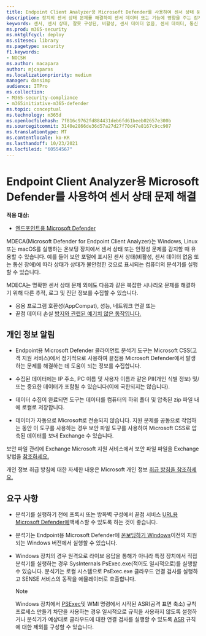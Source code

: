 ```yaml
---
title: Endpoint Client Analyzer용 Microsoft Defender를 사용하여 센서 상태 문제 해결
description: 장치의 센서 상태 문제를 해결하여 센서 데이터 또는 기능에 영향을 주는 잠재적인 구성, 환경, 연결 또는 원격 분석 문제를 식별합니다.
keywords: 센서, 센서 상태, 잘못 구성된, 비활성, 센서 데이터 없음, 센서 데이터, 통신 장애, 통신
ms.prod: m365-security
ms.mktglfcycl: deploy
ms.sitesec: library
ms.pagetype: security
f1.keywords:
- NOCSH
ms.author: macapara
author: mjcaparas
ms.localizationpriority: medium
manager: dansimp
audience: ITPro
ms.collection:
- M365-security-compliance
- m365initiative-m365-defender
ms.topic: conceptual
ms.technology: m365d
ms.openlocfilehash: 7f816c9762fd884431deb6fd61beeb02657e300b
ms.sourcegitcommit: 3140e2866de36d57a27d27f70d47e8167c9cc907
ms.translationtype: MT
ms.contentlocale: ko-KR
ms.lasthandoff: 10/23/2021
ms.locfileid: "60554567"
---
```

# <a name="troubleshoot-sensor-health-using-microsoft-defender-for-endpoint-client-analyzer"></a>Endpoint Client Analyzer용 Microsoft Defender를 사용하여 센서 상태 문제 해결

**적용 대상:**
- [엔드포인트용 Microsoft Defender](https://go.microsoft.com/fwlink/p/?linkid=2146631)

MDECA(Microsoft Defender for Endpoint Client Analyzer)는 Windows, Linux 또는 macOS를 실행하는 온보딩 장치에서 센서 상태 또는 안정성 문제를 감지할 때 유용할 수 있습니다. [](/microsoft-365/security/defender-endpoint/onboard-configure) 예를 들어 보안 포털에 표시된 센서 상태(비활성, 센서 데이터 없음 또는 [](/microsoft-365/security/defender-endpoint/fix-unhealthy-sensors) 통신 장애)에 따라 상태가 상태가 불안정한 것으로 표시되는 컴퓨터의 분석기를 실행할 수 있습니다.

MDECA는 명확한 센서 상태 문제 외에도 다음과 같은 복잡한 시나리오 문제를 해결하기 위해 다른 추적, 로그 및 진단 정보를 수집할 수 있습니다.

- 응용 프로그램 호환성(AppCompat), 성능, 네트워크 연결 또는
- 끝점 데이터 손실 [방지와 관련된 예기치 않은 동작입니다.](/microsoft-365/compliance/endpoint-dlp-learn-about)

## <a name="privacy-notice"></a>개인 정보 알림

- Endpoint용 Microsoft Defender 클라이언트 분석기 도구는 Microsoft CSS(고객 지원 서비스)에서 정기적으로 사용하여 끝점용 Microsoft Defender에서 발생하는 문제를 해결하는 데 도움이 되는 정보를 수집합니다.

- 수집된 데이터에는 IP 주소, PC 이름 및 사용자 이름과 같은 PII(개인 식별 정보) 및/또는 중요한 데이터가 포함될 수 있습니다(이에 국한되지는 않습니다).

- 데이터 수집이 완료되면 도구는 데이터를 컴퓨터의 하위 폴더 및 압축된 zip 파일 내에 로컬로 저장합니다.

- 데이터가 자동으로 Microsoft로 전송되지 않습니다. 지원 문제를 공동으로 작업하는 동안 이 도구를 사용하는 경우 보안 파일 도구를 사용하여 Microsoft CSS로 압축된 데이터를 보내 Exchange 수 있습니다.

보안 파일 관리에 Exchange Microsoft 지원 서비스에서 보안 파일 파일을 Exchange 방법을 [참조하세요.](/troubleshoot/azure/general/secure-file-exchange-transfer-files)

개인 정보 취급 방침에 대한 자세한 내용은 Microsoft 개인 정보 [취급 방침을 참조하세요.](https://privacy.microsoft.com/privacystatement)

## <a name="requirements"></a>요구 사항

- 분석기를 실행하기 전에 프록시 또는 방화벽 구성에서 끝점 서비스 [URL용 Microsoft Defender에](configure-proxy-internet.md#enable-access-to-microsoft-defender-for-endpoint-service-urls-in-the-proxy-server)액세스할 수 있도록 하는 것이 좋습니다.

- 분석기는 Endpoint용 Microsoft Defender에 [온보딩하기 Windows](minimum-requirements.md#supported-windows-versions)이전의 지원되는 Windows 버전에서 실행할 수 있습니다. [](microsoft-defender-endpoint-linux.md#system-requirements) [](microsoft-defender-endpoint-mac.md#system-requirements)

- Windows 장치의 경우 원격으로 라이브 응답을 통해가 아니라 특정 장치에서 [](/microsoft-365/security/defender-endpoint/troubleshoot-collect-support-log)직접 분석기를 실행하는 경우 SysInternals [](/sysinternals/downloads/psexec)PsExec.exe(적어도 일시적으로)를 실행할 수 있습니다. 분석기는 로컬 시스템으로 PsExec.exe 클라우드 연결 검사를 실행하고 SENSE 서비스의 동작을 에뮬레이터로 호출합니다.

    > [!NOTE]
    > Windows 장치에서 [PSExec](attack-surface-reduction-rules.md#block-process-creations-originating-from-psexec-and-wmi-commands)및 WMI 명령에서 시작된 ASR(공격 표면 축소) 규칙 프로세스 만들기 차단을 사용하는 경우 일시적으로 규칙을 사용하지 않도록 설정하거나 분석기가 예상대로 클라우드에 대한 연결 검사를 실행할 수 있도록 [ASR](enable-attack-surface-reduction.md#exclude-files-and-folders-from-asr-rules) 규칙에 대한 제외를 구성할 수 있습니다.
